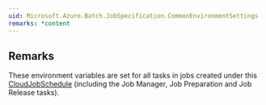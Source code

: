 ```yaml
---  
uid: Microsoft.Azure.Batch.JobSpecification.CommonEnvironmentSettings  
remarks: *content  
---  
```

  
## Remarks  
 These environment variables are set for all tasks in jobs created under this [CloudJobSchedule](assetId:///T:Microsoft.Azure.Batch.CloudJobSchedule?qualifyHint=False&autoUpgrade=True) (including              the Job Manager, Job Preparation and Job Release tasks).